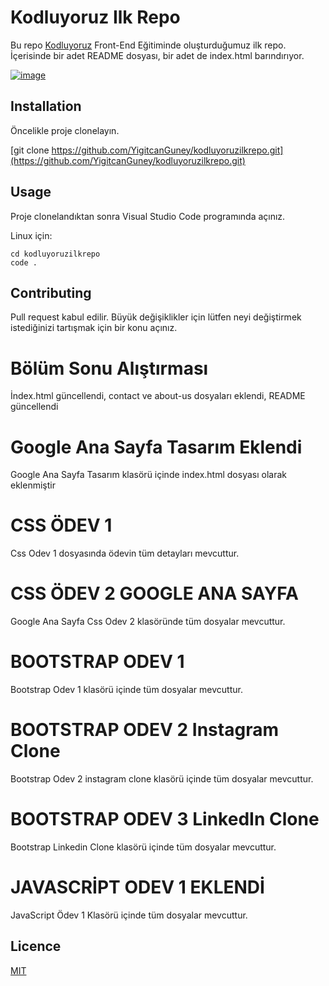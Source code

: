 # Kodluyoruz Ilk Repo
Bu repo [Kodluyoruz](https://www.kodluyoruz.org/) Front-End Eğitiminde oluşturduğumuz ilk repo. İçerisinde bir adet README dosyası, bir adet de index.html barındırıyor.

[![image](https://i.hizliresim.com/mq6ku70.PNG)](https://github.com/YigitcanGuney/kodluyoruzilkrepo)
## Installation
Öncelikle proje clonelayın. 

[git clone https://github.com/YigitcanGuney/kodluyoruzilkrepo.git](https://github.com/YigitcanGuney/kodluyoruzilkrepo.git)

## Usage

Proje clonelandıktan sonra Visual Studio Code programında açınız.

Linux için:

```
cd kodluyoruzilkrepo
code .
```

## Contributing
Pull request kabul edilir. Büyük değişiklikler için lütfen neyi değiştirmek istediğinizi tartışmak için bir konu açınız.

# Bölüm Sonu Alıştırması
İndex.html güncellendi, contact ve about-us dosyaları eklendi, README güncellendi

# Google Ana Sayfa Tasarım Eklendi

Google Ana Sayfa Tasarım klasörü içinde index.html dosyası olarak eklenmiştir

# CSS ÖDEV 1
Css Odev 1 dosyasında ödevin tüm detayları mevcuttur.

# CSS ÖDEV 2 GOOGLE ANA SAYFA
Google Ana Sayfa Css Odev 2 klasöründe tüm dosyalar mevcuttur.

# BOOTSTRAP ODEV 1
Bootstrap Odev 1 klasörü içinde tüm dosyalar mevcuttur.

# BOOTSTRAP ODEV 2 Instagram Clone
Bootstrap Odev 2 instagram clone klasörü içinde tüm dosyalar mevcuttur.

# BOOTSTRAP ODEV 3 LinkedIn Clone
Bootstrap Linkedin Clone klasörü içinde tüm dosyalar mevcuttur.

# JAVASCRİPT ODEV 1 EKLENDİ
JavaScript Ödev 1 Klasörü içinde tüm dosyalar mevcuttur.

## Licence 

[MIT](https://choosealicense.com/licenses/mit/)
